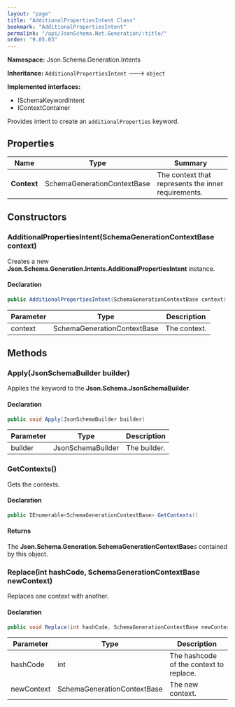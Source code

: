 ```yaml
---
layout: "page"
title: "AdditionalPropertiesIntent Class"
bookmark: "AdditionalPropertiesIntent"
permalink: "/api/JsonSchema.Net.Generation/:title/"
order: "9.05.03"
---
```

**Namespace:** Json.Schema.Generation.Intents

**Inheritance:**
`AdditionalPropertiesIntent`
 🡒 
`object`

**Implemented interfaces:**

- ISchemaKeywordIntent
- IContextContainer

Provides intent to create an `additionalProperties` keyword.

## Properties

| Name | Type | Summary |
|---|---|---|
| **Context** | SchemaGenerationContextBase | The context that represents the inner requirements. |

## Constructors

### AdditionalPropertiesIntent(SchemaGenerationContextBase context)

Creates a new **Json.Schema.Generation.Intents.AdditionalPropertiesIntent** instance.

#### Declaration

```c#
public AdditionalPropertiesIntent(SchemaGenerationContextBase context)
```

| Parameter | Type | Description |
|---|---|---|
| context | SchemaGenerationContextBase | The context. |


## Methods

### Apply(JsonSchemaBuilder builder)

Applies the keyword to the **Json.Schema.JsonSchemaBuilder**.

#### Declaration

```c#
public void Apply(JsonSchemaBuilder builder)
```

| Parameter | Type | Description |
|---|---|---|
| builder | JsonSchemaBuilder | The builder. |


### GetContexts()

Gets the contexts.

#### Declaration

```c#
public IEnumerable<SchemaGenerationContextBase> GetContexts()
```


#### Returns

The **Json.Schema.Generation.SchemaGenerationContextBase**s contained by this object.

### Replace(int hashCode, SchemaGenerationContextBase newContext)

Replaces one context with another.

#### Declaration

```c#
public void Replace(int hashCode, SchemaGenerationContextBase newContext)
```

| Parameter | Type | Description |
|---|---|---|
| hashCode | int | The hashcode of the context to replace. |
| newContext | SchemaGenerationContextBase | The new context. |


